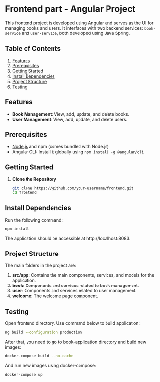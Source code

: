 # Frontend part - Angular Project

This frontend project is developed using Angular and serves as the UI for managing books and users. It interfaces with two backend services: `book-service` and `user-service`, both developed using Java Spring.

## Table of Contents

1. [Features](#features)
2. [Prerequisites](#prerequisites)
3. [Getting Started](#getting-started)
4. [Install Dependencies](#install-dependencies)
5. [Project Structure](#project-structure)
6. [Testing](#testing)

## Features

- **Book Management**: View, add, update, and delete books.
- **User Management**: View, add, update, and delete users.

## Prerequisites

- [Node.js](https://nodejs.org/) and npm (comes bundled with Node.js)
- Angular CLI: Install it globally using `npm install -g @angular/cli`

## Getting Started

1. **Clone the Repository**

   ```bash
   git clone https://github.com/your-username/frontend.git
   cd frontend
   ```

## Install Dependencies

Run the following command:

```bash
npm install
```

The application should be accessible at http://localhost:8083.

## Project Structure
The main folders in the project are:

1. **src/app**: Contains the main components, services, and models for the application.
2. **book**: Components and services related to book management.
3. **user**: Components and services related to user management.
4. **welcome**: The welcome page component.

## Testing

Open frontend directory. Use command below to build application:

```bash
ng build --configuration production
```

After that, you need to go to book-application directory and build new images:

```bash
docker-compose build --no-cache
```

And run new images using docker-compose:

```bash
docker-compose up
```
